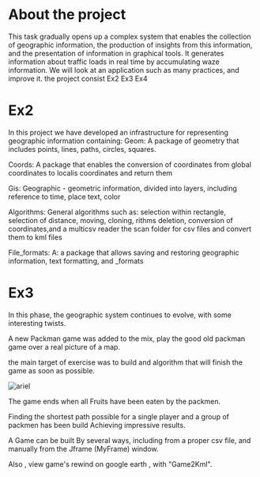 # About the project
This task gradually opens up a complex system that enables the collection of geographic information, the production of insights from this information, and the presentation of information in graphical tools. 
It generates information about traffic loads in real time by accumulating waze information. We will look at an application such as many practices, and improve it.
the project consist Ex2 Ex3 Ex4 

# Ex2 
In this project we have developed an infrastructure for representing geographic information containing:
Geom:
A package of geometry that includes points, lines, paths, circles, squares.

Coords: 
A package that enables the conversion of coordinates from global coordinates to localis coordinates and return them

Gis:
Geographic - geometric information, divided into layers, including reference to time, place text, color

Algorithms:
General algorithms such as: selection within rectangle, selection of distance, moving, cloning, rithms deletion, conversion of coordinates,and a multicsv reader the scan folder for csv files and convert them to kml files  

File_formats:
A: a package that allows saving and restoring geographic information, text formatting, and _formats

# Ex3

In this phase, the geographic system continues to evolve, with some interesting twists.

A new Packman game was added to the mix, play the good old packman game over a real picture of a map.

the main target of exercise was to build and algorithm that will finish the game as soon as possible.

![ariel](https://user-images.githubusercontent.com/44799500/50387675-2fd47c00-070b-11e9-8fdb-d3af3bd4fd41.png)

The game ends when all Fruits have been eaten by the packmen.

Finding the shortest path possible for a single player and a group of packmen has been build Achieving impressive results.

A Game can be built By several ways, including from a proper csv file, and manually from the Jframe (MyFrame) window.

Also , view game's rewind on google earth , with "Game2Kml". 

